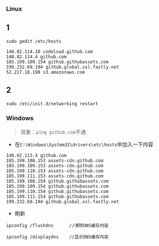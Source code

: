 
### Linux

## 1

```
sudo gedit /etc/hosts
```

```
140.82.114.10 codeload.github.com
140.82.114.4 github.com
185.199.109.154 github.githubassets.com
199.232.69.194 github.global.ssl.fastly.net
52.217.18.198 s3.amazonaws.com
```


## 2

```
sudo /etc/init.d/networking restart
```

### Windows


> 现象：`ping github.com`不通


* 在`C:\Windows\System32\drivers\etc\hosts`中加入一下内容

```
140.82.113.4 github.com
185.199.108.153 assets-cdn.github.com
185.199.109.153 assets-cdn.github.com
185.199.110.153 assets-cdn.github.com
185.199.111.153 assets-cdn.github.com
185.199.108.154 github.githubassets.com
185.199.109.154 github.githubassets.com
185.199.110.154 github.githubassets.com
185.199.111.154 github.githubassets.com
199.232.69.194 github.global.ssl.fastly.net
```

* 刷新

```
ipconfig /flushdns      //清除DNS缓存内容

ipconfig /displaydns    //显示DNS缓存内容
```



